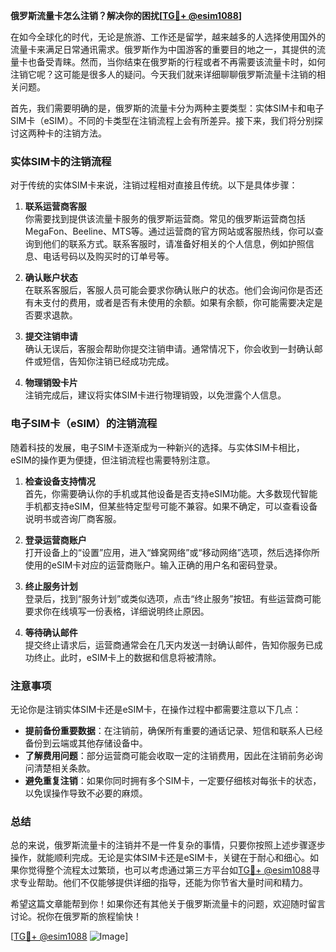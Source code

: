 **俄罗斯流量卡怎么注销？解决你的困扰[[TG💪+ @esim1088](https://t.me/s/esim1088)]**

在如今全球化的时代，无论是旅游、工作还是留学，越来越多的人选择使用国外的流量卡来满足日常通讯需求。俄罗斯作为中国游客的重要目的地之一，其提供的流量卡也备受青睐。然而，当你结束在俄罗斯的行程或者不再需要该流量卡时，如何注销它呢？这可能是很多人的疑问。今天我们就来详细聊聊俄罗斯流量卡注销的相关问题。

首先，我们需要明确的是，俄罗斯的流量卡分为两种主要类型：实体SIM卡和电子SIM卡（eSIM）。不同的卡类型在注销流程上会有所差异。接下来，我们将分别探讨这两种卡的注销方法。

### 实体SIM卡的注销流程

对于传统的实体SIM卡来说，注销过程相对直接且传统。以下是具体步骤：

1. **联系运营商客服**  
   你需要找到提供该流量卡服务的俄罗斯运营商。常见的俄罗斯运营商包括MegaFon、Beeline、MTS等。通过运营商的官方网站或客服热线，你可以查询到他们的联系方式。联系客服时，请准备好相关的个人信息，例如护照信息、电话号码以及购买时的订单号等。

2. **确认账户状态**  
   在联系客服后，客服人员可能会要求你确认账户的状态。他们会询问你是否还有未支付的费用，或者是否有未使用的余额。如果有余额，你可能需要决定是否要求退款。

3. **提交注销申请**  
   确认无误后，客服会帮助你提交注销申请。通常情况下，你会收到一封确认邮件或短信，告知你注销已经成功完成。

4. **物理销毁卡片**  
   注销完成后，建议将实体SIM卡进行物理销毁，以免泄露个人信息。

### 电子SIM卡（eSIM）的注销流程

随着科技的发展，电子SIM卡逐渐成为一种新兴的选择。与实体SIM卡相比，eSIM的操作更为便捷，但注销流程也需要特别注意。

1. **检查设备支持情况**  
   首先，你需要确认你的手机或其他设备是否支持eSIM功能。大多数现代智能手机都支持eSIM，但某些特定型号可能不兼容。如果不确定，可以查看设备说明书或咨询厂商客服。

2. **登录运营商账户**  
   打开设备上的“设置”应用，进入“蜂窝网络”或“移动网络”选项，然后选择你所使用的eSIM卡对应的运营商账户。输入正确的用户名和密码登录。

3. **终止服务计划**  
   登录后，找到“服务计划”或类似选项，点击“终止服务”按钮。有些运营商可能要求你在线填写一份表格，详细说明终止原因。

4. **等待确认邮件**  
   提交终止请求后，运营商通常会在几天内发送一封确认邮件，告知你服务已成功终止。此时，eSIM卡上的数据和信息将被清除。

### 注意事项

无论你是注销实体SIM卡还是eSIM卡，在操作过程中都需要注意以下几点：

- **提前备份重要数据**：在注销前，确保所有重要的通话记录、短信和联系人已经备份到云端或其他存储设备中。
- **了解费用问题**：部分运营商可能会收取一定的注销费用，因此在注销前务必询问清楚相关条款。
- **避免重复注销**：如果你同时拥有多个SIM卡，一定要仔细核对每张卡的状态，以免误操作导致不必要的麻烦。

### 总结

总的来说，俄罗斯流量卡的注销并不是一件复杂的事情，只要你按照上述步骤逐步操作，就能顺利完成。无论是实体SIM卡还是eSIM卡，关键在于耐心和细心。如果你觉得整个流程太过繁琐，也可以考虑通过第三方平台如[TG💪+ @esim1088](https://t.me/s/esim1088)寻求专业帮助。他们不仅能够提供详细的指导，还能为你节省大量时间和精力。

希望这篇文章能帮到你！如果你还有其他关于俄罗斯流量卡的问题，欢迎随时留言讨论。祝你在俄罗斯的旅程愉快！

[[TG💪+ @esim1088](https://t.me/s/esim1088) ![Image](https://i.postimg.cc/4NQfJmqS/Snipaste-2025-05-13-00-14-12.png)]